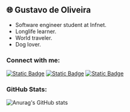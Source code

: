 ## 🌐 Gustavo de Oliveira
- Software engineer student at Infnet.
- Longlife learner.
- World traveler.
- Dog lover.

### Connect with me:
[![Static Badge](https://img.shields.io/badge/LINKEDIN-000?style=for-the-badge&logo=linkedin&logoColor=%231f4ced&link=https%3A%2F%2Fwww.linkedin.com%2Fin%2Fgustavomdeoliveira%2F)](https://www.linkedin.com/in/gustavomdeoliveira/)
[![Static Badge](https://img.shields.io/badge/INSTAGRAM-000?style=for-the-badge&logo=instagram&logoColor=%231f4ced&logoSize=auto&link=http%3A%2F%2Finstagram.com%2Fgusmnds%2F)](https://www.instagram.com/gusmnds/)
[![Static Badge](https://img.shields.io/badge/EMAIL-000?style=for-the-badge&logo=gmail&logoColor=%231F4CED&)](mailto:gusmendesoliveira@gmail.com)

### GitHub Stats:
![Anurag's GitHub stats](https://github-readme-stats.vercel.app/api?username=gustavomoliveira&theme=github_dark&show_icons=true)




<!--
**gustavomoliveira/gustavomoliveira** is a ✨ _special_ ✨ repository because its `README.md` (this file) appears on your GitHub profile.

Here are some ideas to get you started:

- 🔭 I’m currently working on ...
- 🌱 I’m currently learning ...
- 👯 I’m looking to collaborate on ...
- 🤔 I’m looking for help with ...
- 💬 Ask me about ...
- 📫 How to reach me: ...
- 😄 Pronouns: ...
- ⚡ Fun fact: ...
-->
